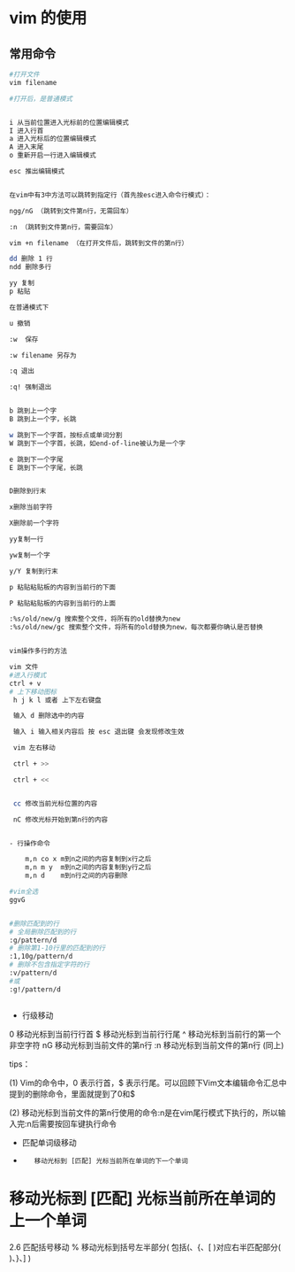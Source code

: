 # vim 的使用

## 常用命令

```sh
#打开文件
vim filename

#打开后，是普通模式


i 从当前位置进入光标前的位置编辑模式
I 进入行首
a 进入光标后的位置编辑模式
A 进入末尾
o 重新开启一行进入编辑模式

esc 推出编辑模式


在vim中有3中方法可以跳转到指定行（首先按esc进入命令行模式）：

ngg/nG （跳转到文件第n行，无需回车）

:n （跳转到文件第n行，需要回车）

vim +n filename （在打开文件后，跳转到文件的第n行）

dd 删除 1 行
ndd 删除多行

yy 复制
p 粘贴

在普通模式下

u 撤销

:w  保存

:w filename 另存为

:q 退出

:q! 强制退出


b 跳到上一个字
B 跳到上一个字，长跳

w 跳到下一个字首，按标点或单词分割
W 跳到下一个字首，长跳，如end-of-line被认为是一个字

e 跳到下一个字尾
E 跳到下一个字尾，长跳


D删除到行末

x删除当前字符

X删除前一个字符

yy复制一行

yw复制一个字

y/Y 复制到行末

p 粘贴粘贴板的内容到当前行的下面

P 粘贴粘贴板的内容到当前行的上面

:%s/old/new/g 搜索整个文件，将所有的old替换为new
:%s/old/new/gc 搜索整个文件，将所有的old替换为new，每次都要你确认是否替换


vim操作多行的方法

vim 文件
#进入行模式
ctrl + v 
# 上下移动图标
 h j k l 或者 上下左右键盘

 输入 d 删除选中的内容

 输入 i 输入相关内容后 按 esc 退出键 会发现修改生效

 vim 左右移动

 ctrl + >>

 ctrl + <<


 cc 修改当前光标位置的内容

 nC 修改光标开始到第n行的内容


- 行操作命令

    m,n co x m到n之间的内容复制到x行之后
    m,n m y  m到n之间的内容复制到y行之后
    m,n d    m到n行之间的内容删除

#vim全选
ggvG


#删除匹配到的行
# 全局删除匹配到的行
:g/pattern/d
# 删除第1-10行里的匹配到的行
:1,10g/pattern/d
# 删除不包含指定字符的行
:v/pattern/d
#或
:g!/pattern/d



```

- 行级移动

0         移动光标到当前行行首
$         移动光标到当前行行尾
^         移动光标到当前行的第一个非空字符
nG       移动光标到当前文件的第n行
:n       移动光标到当前文件的第n行 (同上)

tips：

(1) Vim的命令中，0 表示行首，$ 表示行尾。可以回顾下Vim文本编辑命令汇总中提到的删除命令，里面就提到了0和$

(2) 移动光标到当前文件的第n行使用的命令:n是在vim尾行模式下执行的，所以输入完:n后需要按回车键执行命令

- 匹配单词级移动
*        移动光标到 [匹配] 光标当前所在单词的下一个单词
#        移动光标到 [匹配] 光标当前所在单词的上一个单词

2.6 匹配括号移动
%        移动光标到括号左半部分( 包括(、{、[ )对应右半匹配部分( )、}、] )
